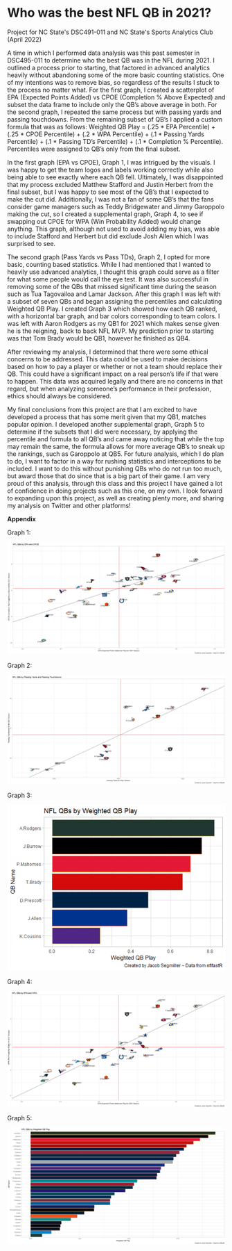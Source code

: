 # Who was the best NFL QB in 2021?

Project for NC State's DSC491-011 and NC State's Sports Analytics Club (April 2022)

A time in which I performed data analysis was this past semester in DSC495-011 to determine who the best QB was in the NFL during 2021. I outlined a process prior to starting, that factored in advanced analytics heavily without abandoning some of the more basic counting statistics. One of my intentions was to remove bias, so regardless of the results I stuck to the process no matter what. For the first graph, I created a scatterplot of EPA (Expected Points Added) vs CPOE (Completion % Above Expected) and subset the data frame to include only the QB’s above average in both. For the second graph, I repeated the same process but with passing yards and passing touchdowns. From the remaining subset of QB’s I applied a custom formula that was as follows: Weighted QB Play  = (.25 * EPA Percentile) + (.25 * CPOE Percentile) + (.2 * WPA Percentile) + (.1 * Passing Yards Percentile) + (.1 * Passing TD’s Percentile) + (.1 * Completion % Percentile). Percentiles were assigned to QB’s only from the final subset.
	
 In the first graph (EPA vs CPOE), Graph 1, I was intrigued by the visuals. I was happy to get the team logos and labels working correctly while also being able to see exactly where each QB fell. Ultimately, I was disappointed that my process excluded Matthew Stafford and Justin Herbert from the final subset, but I was happy to see most of the QB’s that I expected to make the cut did. Additionally, I was not a fan of some QB’s that the fans consider game managers such as Teddy Bridgewater and Jimmy Garoppolo making the cut, so I created a supplemental graph, Graph 4, to see if swapping out CPOE for WPA (Win Probability Added) would change anything. This graph, although not used to avoid adding my bias, was able to include Stafford and Herbert but did exclude Josh Allen which I was surprised to see.

 The second graph (Pass Yards vs Pass TDs), Graph 2, I opted for more basic, counting based statistics. While I had mentioned that I wanted to heavily use advanced analytics, I thought this graph could serve as a filter for what some people would call the eye test. It was also successful in removing some of the QBs that missed significant time during the season such as Tua Tagovailoa and Lamar Jackson. After this graph I was left with a subset of seven QBs and began assigning the percentiles and calculating Weighted QB Play. I created Graph 3 which showed how each QB ranked, with a horizontal bar graph, and bar colors corresponding to team colors. I was left with Aaron Rodgers as my QB1 for 2021 which makes sense given he is the reigning, back to back NFL MVP. My prediction prior to starting was that Tom Brady would be QB1, however he finished as QB4.

 After reviewing my analysis, I determined that there were some ethical concerns to be addressed. This data could be used to make decisions based on how to pay a player or whether or not a team should replace their QB. This could have a significant impact on a real person’s life if that were to happen. This data was acquired legally and there are no concerns in that regard, but when analyzing someone’s performance in their profession, ethics should always be considered.
	
 My final conclusions from this project are that I am excited to have developed a process that has some merit given that my QB1, matches popular opinion. I developed another supplemental graph, Graph 5 to determine if the subsets that I did were necessary, by applying the percentile and formula to all QB’s and came away noticing that while the top may remain the same, the formula allows for more average QB’s to sneak up the rankings, such as Garoppolo at QB5. For future analysis, which I do plan to do, I want to factor in a way for rushing statistics and interceptions to be included. I want to do this without punishing QBs who do not run too much, but award those that do since that is a big part of their game. I am very proud of this analysis, through this class and this project I have gained a lot of confidence in doing projects such as this one, on my own. I look forward to expanding upon this project, as well as creating plenty more, and sharing my analysis on Twitter and other platforms!

**Appendix**

Graph 1:

![Graph 1](https://github.com/jacobsegmiller/NFL-QB-2021/blob/main/nfl-qbs-epa-cpoe.png?raw=true)

Graph 2:

![Graph 2](https://github.com/jacobsegmiller/NFL-QB-2021/blob/main/nfl-qbs-tds-yds.png?raw=true)

Graph 3:

![Graph 3](https://github.com/jacobsegmiller/NFL-QB-2021/blob/main/nfl-qbs-weighted-subset.png?raw=true)

Graph 4:

![Graph 4](https://github.com/jacobsegmiller/NFL-QB-2021/blob/main/nfl-qbs-epa-wpa.png?raw=true)

Graph 5:

![Graph 5](https://github.com/jacobsegmiller/NFL-QB-2021/blob/main/nfl-qbs-weighted-all.png?raw=true)
